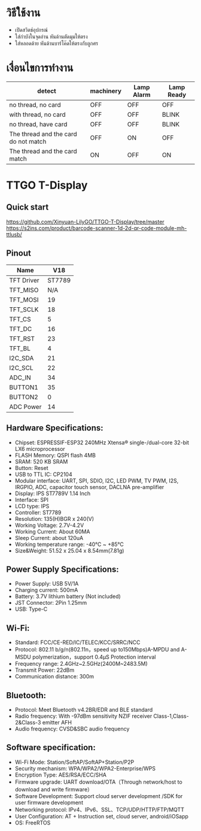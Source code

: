 # วิธีใช้งาน
- เปิดสวิตช์อุปกรณ์
- ใส่กำบังในจุดอ่าน หันด้านตัดมุมให้ตรง
- ใส่หลอดด้าย หันด้านบาร์โค๊ดให้ตรงกับลูกศร

# เงื่อนไขการทำงาน
|   detect                               |  machinery   |   Lamp Alarm   |  Lamp Ready  |
|   ----------------------------------   |  --------    |   ----------   |  ----------  |
|   no thread, no card                   |  OFF         |   OFF          |  OFF         |
|   with thread, no card                 |  OFF         |   OFF          |  BLINK       |
|   no thread, have card                 |  OFF         |   OFF          |  BLINK       |
|   The thread and the card do not match |	OFF         |	ON           |  OFF         |
|   The thread and the card match        |  ON          |   OFF          |  ON          |

# TTGO T-Display

## Quick start
https://github.com/Xinyuan-LilyGO/TTGO-T-Display/tree/master
https://s2ins.com/product/barcode-scanner-1d-2d-qr-code-module-mh-ttlusb/

## Pinout
| Name       | V18    |
| ---------- | ------ |
| TFT Driver | ST7789 |
| TFT_MISO   | N/A    |
| TFT_MOSI   | 19     |
| TFT_SCLK   | 18     |
| TFT_CS     | 5      |
| TFT_DC     | 16     |
| TFT_RST    | 23     |
| TFT_BL     | 4      |
| I2C_SDA    | 21     |
| I2C_SCL    | 22     |
| ADC_IN     | 34     |
| BUTTON1    | 35     |
| BUTTON2    | 0      |
| ADC Power  | 14     |

## Hardware Specifications:
- Chipset: ESPRESSIF-ESP32 240MHz Xtensa® single-/dual-core 32-bit LX6 microprocessor
- FLASH Memory: QSPI flash 4MB
- SRAM: 520 KB SRAM
- Button: Reset
- USB to TTL IC: CP2104
- Modular interface: UART, SPI, SDIO, I2C, LED PWM, TV PWM, I2S, IRGPIO, ADC, capacitor touch sensor, DACLNA  pre-amplifier
- Display: IPS ST7789V 1.14 Inch
- Interface: SPI
- LCD type: IPS
- Controller: ST7789
- Resolution: 135(H)BGR x 240(V)
- Working Voltage: 2.7V-4.2V
- Working Current: About 60MA
- Sleep Current: about 120uA
- Working temperature range: -40℃ ~ +85℃
- Size&Weight: 51.52 x 25.04 x 8.54mm(7.81g)

## Power Supply Specifications:
- Power Supply: USB 5V/1A
- Charging current: 500mA
- Battery: 3.7V lithium battery (Not included)
- JST Connector: 2Pin 1.25mm
- USB: Type-C

## Wi-Fi:
- Standard: FCC/CE-RED/IC/TELEC/KCC/SRRC/NCC
- Protocol: 802.11 b/g/n(802.11n，speed up to150Mbps)A-MPDU and A-MSDU polymerization，support 0.4μS Protection interval
- Frequency range: 2.4GHz~2.5GHz(2400M~2483.5M)
- Transmit Power: 22dBm
- Communication distance: 300m

## Bluetooth:
- Protocol: Meet Bluetooth v4.2BR/EDR and BLE standard
- Radio frequency: With -97dBm sensitivity NZIF receiver Class-1,Class-2&Class-3 emitter AFH
- Audio frequency: CVSD&SBC audio frequency

## Software specification:
- Wi-Fi Mode: Station/SoftAP/SoftAP+Station/P2P
- Security mechanism: WPA/WPA2/WPA2-Enterprise/WPS
- Encryption Type: AES/RSA/ECC/SHA
- Firmware upgrade: UART download/OTA（Through network/host to download and write firmware）
- Software Development: Support cloud server development /SDK for user firmware development
- Networking protocol: IPv4、IPv6、SSL、TCP/UDP/HTTP/FTP/MQTT
- User Configuration: AT + Instruction set, cloud server, android/iOSapp
- OS: FreeRTOS

